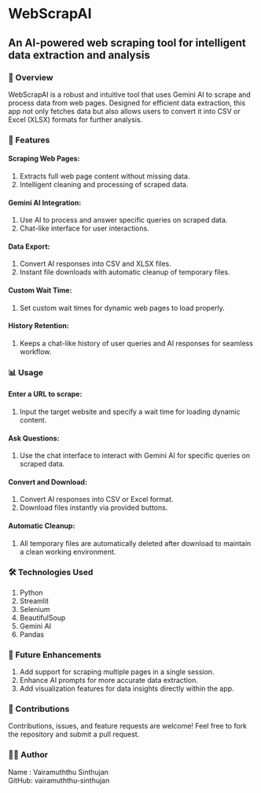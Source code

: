 # WebScrapAI
## An AI-powered web scraping tool for intelligent data extraction and analysis

### 📖 Overview
WebScrapAI is a robust and intuitive tool that uses Gemini AI to scrape and process data from web pages. Designed for efficient data extraction, this app not only fetches data but also allows users to convert it into CSV or Excel (XLSX) formats for further analysis.

### 🚀 Features
#### Scraping Web Pages:
1. Extracts full web page content without missing data.
2. Intelligent cleaning and processing of scraped data.

#### Gemini AI Integration:
1. Use AI to process and answer specific queries on scraped data.
2. Chat-like interface for user interactions.

#### Data Export:
1. Convert AI responses into CSV and XLSX files.
2. Instant file downloads with automatic cleanup of temporary files.
    
#### Custom Wait Time:
1. Set custom wait times for dynamic web pages to load properly.

#### History Retention:
1. Keeps a chat-like history of user queries and AI responses for seamless workflow.

### 📊 Usage

#### Enter a URL to scrape:
1. Input the target website and specify a wait time for loading dynamic content.

#### Ask Questions:
1. Use the chat interface to interact with Gemini AI for specific queries on scraped data.

#### Convert and Download:

1. Convert AI responses into CSV or Excel format.
2. Download files instantly via provided buttons.

#### Automatic Cleanup:
1. All temporary files are automatically deleted after download to maintain a clean working environment.

### 🛠️ Technologies Used
1. Python
2. Streamlit
3. Selenium
4. BeautifulSoup
5. Gemini AI
6. Pandas

### 🎯 Future Enhancements
1. Add support for scraping multiple pages in a single session.
2. Enhance AI prompts for more accurate data extraction.
3. Add visualization features for data insights directly within the app.

### 🙌 Contributions
Contributions, issues, and feature requests are welcome! Feel free to fork the repository and submit a pull request.

### 🧑‍💻 Author
Name : Vairamuththu Sinthujan  
GitHub: vairamuththu-sinthujan

